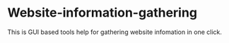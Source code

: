 # Website-information-gathering
This is GUI based tools help for gathering website infomation in one click.
